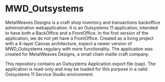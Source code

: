 # MWD_Outsystems
MetalWeaves Designs is a craft shop inventory and transactions backoffice administration webapplication. 
It is an Outsystems 11 application, intended to have both a BackOffice and a FrontOffice.
In the first version of the application, we do not yet have a FrontOffice.
Created as a living project with a 4-layer Canvas architecture, expect a newer version of MWD_Outsystems regulary with more functionality.
The application was created for MetalWeaves Designs, a small chain maille craft company.

This repository contains an Outsystems Application export file (oap).
The application is read-only and may be loaded for this purpose in a valid Outsystems 11 Service Studio environment.
